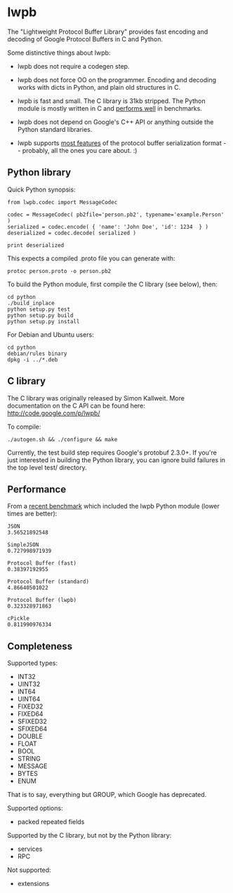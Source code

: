 lwpb
====

The "Lightweight Protocol Buffer Library" provides fast encoding and decoding of Google Protocol Buffers in C and Python.

Some distinctive things about lwpb:

  * lwpb does not require a codegen step.

  * lwpb does not force OO on the programmer. Encoding and decoding works with dicts in Python, and plain old structures in C.

  * lwpb is fast and small. The C library is 31kb stripped. The Python module is mostly written in C and [performs well](#performance) in benchmarks.

  * lwpb does not depend on Google's C++ API or anything outside the Python standard libraries.

  * lwpb supports [most features](#completeness) of the protocol buffer serialization format -- probably, all the ones you care about. :)

Python library
--------------

Quick Python synopsis:

    from lwpb.codec import MessageCodec

    codec = MessageCodec( pb2file='person.pb2', typename='example.Person' )
    serialized = codec.encode( { 'name': 'John Doe', 'id': 1234  } )
    deserialized = codec.decode( serialized )

    print deserialized

This expects a compiled .proto file you can generate with:

    protoc person.proto -o person.pb2

To build the Python module, first compile the C library (see below), then:

    cd python
    ./build_inplace
    python setup.py test
    python setup.py build
    python setup.py install

For Debian and Ubuntu users:

    cd python
    debian/rules binary
    dpkg -i ../*.deb

C library
---------

The C library was originally released by Simon Kallweit. More documentation on the C API can be found here: [ http://code.google.com/p/lwpb/ ](http://code.google.com/p/lwpb/)

To compile:

    ./autogen.sh && ./configure && make

Currently, the test build step requires Google's protobuf 2.3.0+. If you're just interested in building the Python library, you can ignore build failures in the top level test/ directory.

<span id="performance"></span>

Performance
-----------

From a [recent benchmark][fastpb-benchmark] which included the lwpb Python module (lower times are better):

    JSON
    3.56521892548

    SimpleJSON 
    0.727998971939

    Protocol Buffer (fast)
    0.38397192955

    Protocol Buffer (standard)
    4.86640501022

    Protocol Buffer (lwpb)
    0.323328971863

    cPickle
    0.811990976334

[fastpb-benchmark]: https://github.com/Greplin/fast-python-pb/tree/master/benchmark

<span id="completeness"></span>

Completeness
------------

Supported types:

  * INT32
  * UINT32
  * INT64
  * UINT64
  * FIXED32
  * FIXED64
  * SFIXED32
  * SFIXED64
  * DOUBLE
  * FLOAT
  * BOOL
  * STRING
  * MESSAGE
  * BYTES
  * ENUM

That is to say, everything but GROUP, which Google has deprecated.

Supported options:

  * packed repeated fields

Supported by the C library, but not by the Python library:

  * services
  * RPC

Not supported:

  * extensions


